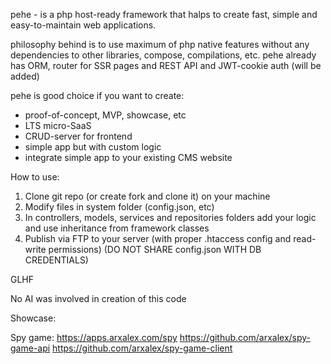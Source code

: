 pehe - is a php host-ready framework that halps to create fast, simple and easy-to-maintain web applications.

philosophy behind is to use maximum of php native features without any dependencies to other libraries, compose, compilations, etc.
pehe already has ORM, router for SSR pages and REST API and JWT-cookie auth (will be added)

pehe is good choice if you want to create: 
- proof-of-concept, MVP, showcase, etc
- LTS micro-SaaS
- CRUD-server for frontend
- simple app but with custom logic
- integrate simple app to your existing CMS website

How to use:
1. Clone git repo (or create fork and clone it) on your machine
2. Modify files in system folder (config.json, etc)
3. In controllers, models, services and repositories folders add your logic and use inheritance from framework classes
4. Publish via FTP to your server (with proper .htaccess config and read-write permissions) (DO NOT SHARE config.json WITH DB CREDENTIALS)

GLHF

No AI was involved in creation of this code

Showcase:
 
Spy game:
https://apps.arxalex.com/spy
https://github.com/arxalex/spy-game-api
https://github.com/arxalex/spy-game-client
